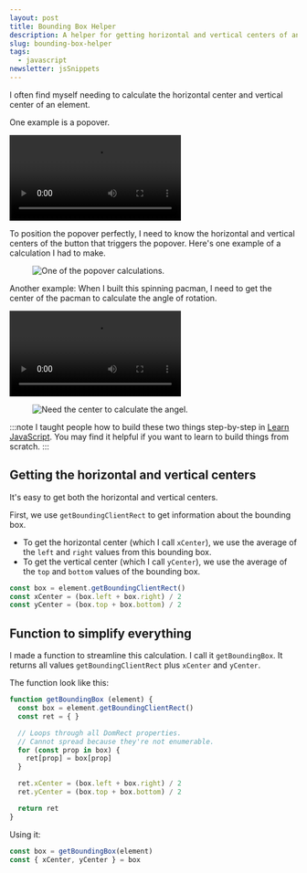 ```yaml
---
layout: post
title: Bounding Box Helper
description: A helper for getting horizontal and vertical centers of an element
slug: bounding-box-helper
tags:
  - javascript
newsletter: jsSnippets
---
```


I often find myself needing to calculate the horizontal center and vertical center of an element.

One example is a popover.

<video autoplay loop>
  <source src="/images/2020/bounding-box-helper/popover.mp4" type="video/mp4">
  Your browser doesn't support embedded videos. Watch the video <a href="/images/2020/bounding-box-helper/popover.mp4"> here </a> instead.
</video>

To position the popover perfectly, I need to know the horizontal and vertical centers of the button that triggers the popover. Here's one example of a calculation I had to make.

<figure role="figure">
  <img src="/images/2020/bounding-box-helper/popover-calc.jpg" alt="One of the popover calculations.">
</figure>

<!-- more -->

Another example: When I built this spinning pacman, I need to get the center of the pacman to calculate the angle of rotation.

<video autoplay loop>
  <source src="/images/2020/bounding-box-helper/spinning-pacman.mp4" type="video/mp4">
  Your browser doesn't support embedded videos. Watch the video <a href="/images/2020/bounding-box-helper/spinning-pacman.mp4"> here </a> instead.
</video>

<figure role="figure">
  <img src="/images/2020/bounding-box-helper/spinning-pacman-calc.png" alt="Need the center to calculate the angel.">
</figure>

:::note
I taught people how to build these two things step-by-step in [Learn JavaScript][1]. You may find it helpful if you want to learn to build things from scratch.
:::

## Getting the horizontal and vertical centers

It's easy to get both the horizontal and vertical centers.

First, we use `getBoundingClientRect` to get information about the bounding box.

- To get the horizontal center (which I call `xCenter`), we use the average of the `left` and `right` values from this bounding box.
- To get the vertical center (which I call `yCenter`), we use the average of the `top` and `bottom` values of the bounding box.

```js
const box = element.getBoundingClientRect()
const xCenter = (box.left + box.right) / 2
const yCenter = (box.top + box.bottom) / 2
```

## Function to simplify everything

I made a function to streamline this calculation. I call it `getBoundingBox`. It returns all values `getBoundingClientRect` plus `xCenter` and `yCenter`.

The function look like this:

```js
function getBoundingBox (element) {
  const box = element.getBoundingClientRect()
  const ret = { }

  // Loops through all DomRect properties.
  // Cannot spread because they're not enumerable.
  for (const prop in box) {
    ret[prop] = box[prop]
  }

  ret.xCenter = (box.left + box.right) / 2
  ret.yCenter = (box.top + box.bottom) / 2

  return ret
}
```

Using it:

```js
const box = getBoundingBox(element)
const { xCenter, yCenter } = box
```

[1]:	https://learnjavascript.today

